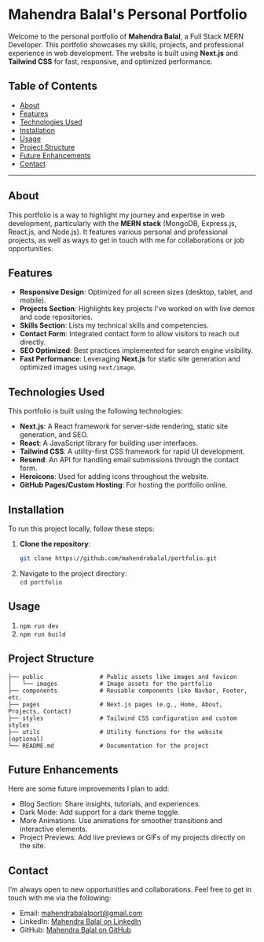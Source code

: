 # Mahendra Balal's Personal Portfolio

Welcome to the personal portfolio of **Mahendra Balal**, a Full Stack MERN Developer. This portfolio showcases my skills, projects, and professional experience in web development. The website is built using **Next.js** and **Tailwind CSS** for fast, responsive, and optimized performance.

## Table of Contents

- [About](#about)
- [Features](#features)
- [Technologies Used](#technologies-used)
- [Installation](#installation)
- [Usage](#usage)
- [Project Structure](#project-structure)
- [Future Enhancements](#future-enhancements)
- [Contact](#contact)

---

## About

This portfolio is a way to highlight my journey and expertise in web development, particularly with the **MERN stack** (MongoDB, Express.js, React.js, and Node.js). It features various personal and professional projects, as well as ways to get in touch with me for collaborations or job opportunities.

## Features

- **Responsive Design**: Optimized for all screen sizes (desktop, tablet, and mobile).
- **Projects Section**: Highlights key projects I've worked on with live demos and code repositories.
- **Skills Section**: Lists my technical skills and competencies.
- **Contact Form**: Integrated contact form to allow visitors to reach out directly.
- **SEO Optimized**: Best practices implemented for search engine visibility.
- **Fast Performance**: Leveraging **Next.js** for static site generation and optimized images using `next/image`.

## Technologies Used

This portfolio is built using the following technologies:

- **Next.js**: A React framework for server-side rendering, static site generation, and SEO.
- **React**: A JavaScript library for building user interfaces.
- **Tailwind CSS**: A utility-first CSS framework for rapid UI development.
- **Resend**: An API for handling email submissions through the contact form.
- **Heroicons**: Used for adding icons throughout the website.
- **GitHub Pages/Custom Hosting**: For hosting the portfolio online.

## Installation

To run this project locally, follow these steps:

1. **Clone the repository**:
   ```bash
   git clone https://github.com/mahendrabalal/portfolio.git

2. Navigate to the project directory:<br>
```cd portfolio```

## Usage 

1. ```npm run dev``` <br>
2. ```npm run build```

## Project Structure
```
├── public                # Public assets like images and favicon
│   └── images            # Image assets for the portfolio
├── components            # Reusable components like Navbar, Footer, etc.
├── pages                 # Next.js pages (e.g., Home, About, Projects, Contact)
├── styles                # Tailwind CSS configuration and custom styles
├── utils                 # Utility functions for the website (optional)
└── README.md             # Documentation for the project
```

## Future Enhancements
Here are some future improvements I plan to add:

- Blog Section: Share insights, tutorials, and experiences.
- Dark Mode: Add support for a dark theme toggle.
- More Animations: Use animations for smoother transitions and interactive elements.
- Project Previews: Add live previews or GIFs of my projects directly on the site.

## Contact
I’m always open to new opportunities and collaborations. Feel free to get in touch with me via the following:

- Email: mahendrabalalport@gmail.com <br>
- LinkedIn: [Mahendra Balal on LinkedIn](https://www.linkedin.com/in/mahendra-balal-11356344/) <br>
- GitHub: [Mahendra Balal on GitHub](https://github.com/mahendrabalal)
